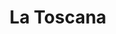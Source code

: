 ---
title: "La Toscana"
url: /ciudad-autonoma-de-buenos-aires/la-toscana/
shop: reparación de automóviles
---